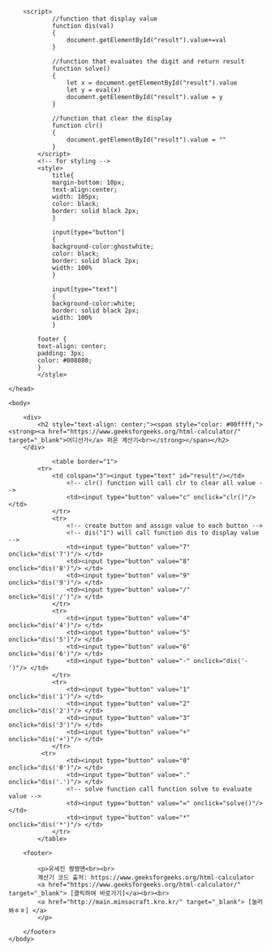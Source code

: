 <html>
	<head>
		<title> 유세진의 코딩 도전기</title>
		
		<script> 
         		//function that display value 
         		function dis(val) 
         		{ 
             		document.getElementById("result").value+=val 
         		} 
           
         		//function that evaluates the digit and return result 
         		function solve() 
         		{ 
             		let x = document.getElementById("result").value 
             		let y = eval(x) 
             		document.getElementById("result").value = y 
         		} 
           
         		//function that clear the display 
         		function clr() 
         		{ 
             		document.getElementById("result").value = "" 
         		} 
      		</script> 
      		<!-- for styling -->
      		<style> 
         		title{ 
         		margin-bottom: 10px; 
         		text-align:center; 
         		width: 105px; 
         		color: black; 
         		border: solid black 2px; 
         		} 
  
         		input[type="button"] 
         		{ 
        		background-color:ghostwhite; 
         		color: black; 
         		border: solid black 2px; 
         		width: 100%
         		} 
  
         		input[type="text"] 
         		{ 
         		background-color:white; 
         		border: solid black 2px; 
         		width: 100%
         		} 
			
			footer {
 			text-align: center;
 			padding: 3px;
			color: #808080;
			}
      		</style> 
		
	</head>
	
	<body>
	
		<div>
			<h2 style="text-align: center;"><span style="color: #00ffff;"><strong><a href="https://www.geeksforgeeks.org/html-calculator/" target="_blank">어디선가</a> 퍼온 계산기<br></strong></span></h2>
		</div>
	
      			<table border="1"> 
		 	<tr> 
          		<td colspan="3"><input type="text" id="result"/></td> 
            		<!-- clr() function will call clr to clear all value -->
            		<td><input type="button" value="c" onclick="clr()"/> </td> 
         		</tr> 
         		<tr> 
            		<!-- create button and assign value to each button -->
            		<!-- dis("1") will call function dis to display value -->
            		<td><input type="button" value="7" onclick="dis('7')"/> </td> 
            		<td><input type="button" value="8" onclick="dis('8')"/> </td> 
            		<td><input type="button" value="9" onclick="dis('9')"/> </td> 
            		<td><input type="button" value="/" onclick="dis('/')"/> </td> 
         		</tr> 
         		<tr> 
            		<td><input type="button" value="4" onclick="dis('4')"/> </td> 
            		<td><input type="button" value="5" onclick="dis('5')"/> </td> 
            		<td><input type="button" value="6" onclick="dis('6')"/> </td> 
            		<td><input type="button" value="-" onclick="dis('-')"/> </td> 
         		</tr> 
         		<tr> 
            		<td><input type="button" value="1" onclick="dis('1')"/> </td> 
            		<td><input type="button" value="2" onclick="dis('2')"/> </td> 
            		<td><input type="button" value="3" onclick="dis('3')"/> </td> 
            		<td><input type="button" value="+" onclick="dis('+')"/> </td> 
         		</tr> 
			 <tr> 
            		<td><input type="button" value="0" onclick="dis('0')"/> </td> 
            		<td><input type="button" value="." onclick="dis('.')"/> </td> 
            		<!-- solve function call function solve to evaluate value -->
            		<td><input type="button" value="=" onclick="solve()"/> </td> 
            		<td><input type="button" value="*" onclick="dis('*')"/> </td> 
         		</tr> 
      		</table> 
	
		<footer>
		
			<p>유세진 짱짱맨<br><br>
			계산기 코드 출처: https://www.geeksforgeeks.org/html-calculator
			<a href="https://www.geeksforgeeks.org/html-calculator/" target="_blank"> [클릭하여 바로가기]</a><br><br>
			<a href="http://main.minsacraft.kro.kr/" target="_blank"> [눌러봐ㅎㅎ] </a>
			</p>
		
		</footer>
	</body>
	
</html>
